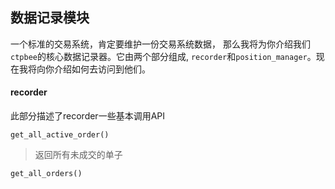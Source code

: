 ## 数据记录模块
一个标准的交易系统，肯定要维护一份交易系统数据， 那么我将为你介绍我们`ctpbee`的核心数据记录器。它由两个部分组成,
`recorder`和`position_manager`。现在我将向你介绍如何去访问到他们。

#### recorder
此部分描述了recorder一些基本调用API

`get_all_active_order()`
> 返回所有未成交的单子

`get_all_orders()`
